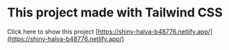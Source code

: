 # This project made with Tailwind CSS
 Click here to show this project [https://shiny-halva-b48776.netlify.app/](https://shiny-halva-b48776.netlify.app/)